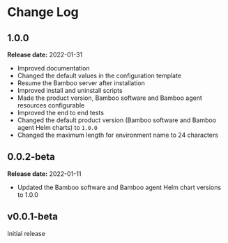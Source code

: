 # Change Log

## 1.0.0

**Release date:** 2022-01-31

* Improved documentation
* Changed the default values in the configuration template
* Resume the Bamboo server after installation
* Improved install and uninstall scripts
* Made the product version, Bamboo software and Bamboo agent resources configurable
* Improved the end to end tests
* Changed the default product version (Bamboo software and Bamboo agent Helm charts) to `1.0.0`
* Changed the maximum length for environment name to 24 characters

## 0.0.2-beta

**Release date:** 2022-01-11

* Updated the Bamboo software and Bamboo agent Helm chart versions to 1.0.0 

## v0.0.1-beta

Initial release
